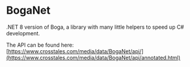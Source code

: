# BogaNet
.NET 8 version of Boga, a library with many little helpers to speed up C# development.

The API can be found here:
[https://www.crosstales.com/media/data/BogaNet/api/](https://www.crosstales.com/media/data/BogaNet/api/annotated.html)
